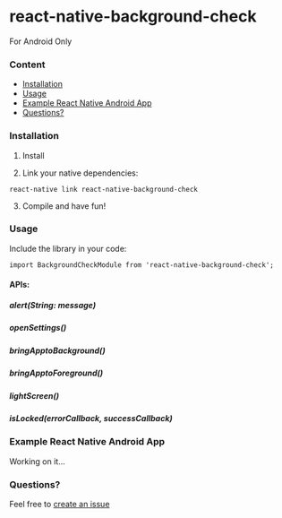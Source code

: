# react-native-background-check
For Android Only

### Content

- [Installation](#installation)
- [Usage](#usage)
- [Example React Native Android App](#example-react-native-android-app)
- [Questions?](#questions)

### Installation

1. Install

2. Link your native dependencies:

  ```
  react-native link react-native-background-check
  ```

3. Compile and have fun!


### Usage

Include the library in your code:

```
import BackgroundCheckModule from 'react-native-background-check';
```

#### APIs:

##### alert(String: message)

##### openSettings()

##### bringApptoBackground()

##### bringApptoForeground()

##### lightScreen()

##### isLocked(errorCallback, successCallback)


### Example React Native Android App

Working on it...


### Questions?

Feel free to [create an issue](https://github.com/ShongSu/react-native-background-check/issues/new)
